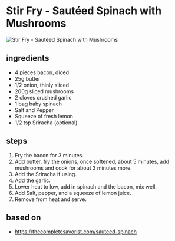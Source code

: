# Stir Fry - Sautéed Spinach with Mushrooms

![Stir Fry - Sautéed Spinach with Mushrooms](https://recipes.ratcliffefamily.org/images/stir-fry-—-sauteed-spinach-with-mushrooms.jpg)

## ingredients

- 4 pieces bacon, diced
- 25g butter
- 1/2 onion, thinly sliced
- 200g sliced mushrooms
- 2 cloves crushed garlic
- 1 bag baby spinach
- Salt and Pepper
- Squeeze of fresh lemon
- 1/2 tsp Sriracha (optional)

## steps

1. Fry the bacon for 3 minutes.
2. Add butter, fry the onions, once softened, about 5 minutes, add mushrooms and cook for about 3 minutes more.
3. Add the Sriracha if using.
4. Add the garlic.
5. Lower heat to low, add in spinach and the bacon, mix well.
6. Add Salt, pepper, and a squeeze of lemon juice.
7. Remove from heat and serve.

## based on

- https://thecompletesavorist.com/sauteed-spinach
